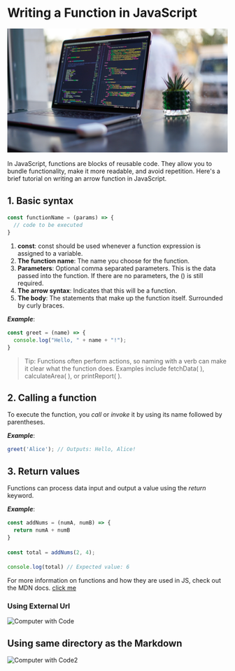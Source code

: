 # Writing a Function in JavaScript

![who is jamess harrison](/assets/james-harrison-unsplash.jpg)

In JavaScript, functions are blocks of reusable code. They allow you to bundle functionality, make it more readable, and avoid repetition. Here's a brief tutorial on writing an arrow function in JavaScript.

## 1. Basic syntax
```javascript
const functionName = (params) => {
  // code to be executed
}
```
1. __const__: const should be used whenever a function expression is assigned to a variable.
2. __The function name__: The name you choose for the function.
3. __Parameters__: Optional comma separated parameters. This is the data passed into the function. If there are no parameters, the () is still required.
4. __The arrow syntax__: Indicates that this will be a function.
5. __The body__: The statements that make up the function itself. Surrounded by curly braces.

***Example***:

```javascript
const greet = (name) => {
  console.log("Hello, " + name + "!");
}
```

>Tip: Functions often perform actions, so naming with a verb can make it clear what the function does. Examples include fetchData( ), calculateArea( ), or printReport( ). 

## 2. Calling a function

To execute the function, you *call* or *invoke* it by using its name followed by parentheses.

***Example***:

```javascript
greet('Alice'); // Outputs: Hello, Alice!
```

## 3. Return values

Functions can process data input and output a value using the *return* keyword.

***Example***: 

```javascript
const addNums = (numA, numB) => {
  return numA + numB
}

const total = addNums(2, 4);

console.log(total) // Expected value: 6
```

For more information on functions and how they are used in JS, check out the MDN docs.
[click me](https://developer.mozilla.org/en-US/docs/Web/JavaScript/Guide/Functions)

### Using External Url
![Computer with Code](https://plus.unsplash.com/premium_photo-1661963874418-df1110ee39c1?q=80&w=786&auto=format&fit=crop&ixlib=rb-4.0.3&ixid=M3wxMjA3fDB8MHxwaG90by1wYWdlfHx8fGVufDB8fHx8fA%3D%3D)

## Using same directory as the Markdown
![Computer with Code2](/assets/code2.avif)

<!--
1. USING HEADER - just add # <TEXT_YOU_WANT TO CAPITALIZE>

# h1
## h2
### h3
#### h4
##### h5
###### h6

2. USING TEXT STYLES Bold, Italics, or Both

• Embolden text by wrapping it in with two ** or __

• Italicize text by wrapping it with * or _

• Combine italic and bold by adding a third * or _

3. TO CREATE A BULLETED LIST, you can use asterisks (*), plus (+), or minus (-) followed by a space. These symbols act as bullet points

* Item 1
* Item 2
  * Subitem 2.1
  * Subitem 2.2
    * Subitem 2.2.1

This will render as:

• Item 1
• Item 2
    • Subitem 2.1
    • Subitem 2.2
       • Subitem 2.2.1

3.1 For numbered lists, use numbers followed by a period and a space:

1. First item
2. Second item
   1. Subitem 2.1
   2. Subitem 2.2
This will produce:

1. First item
2. Second item
    i.Subitem 2.1
    ii.Subitem 2.2

💡 Markdown handles the numbering automatically, so you can use 1. for every item, and the numbers will still increment correctly. Try it.

4. CODE SNIPPETS are invaluable in technical documentation, allowing readers to view, understand, and copy code directly from the Markdown.

For short, inline code references, wrap the word or code with backticks (`).

To present multi-line code snippets or blocks, use three backticks ` consecutively as an opening and closing syntax. To enhance readability, you can also specify the programming language right after the first three backticks, enabling markdown syntax highlighting.

```javascript
const printItem = (item) => {
  console.log(item);
}
```

5. ADDING LINKS
You can create an inline link by wrapping the link text in brackets [My URL], followed by the URL in parentheses (www.myurl.com)
[Google](https://www.google.com)

This is [a reference][example]

[example]: http://www.example.com/

Produces this formatting:

This is a reference. -------&> reference is now a link

6. BLOCKQUOTES 
are handy for highlighting important asides in text, often representing citations, referenced content, or emphasizing statements in your Markdown documents.

To create a blockquote, start the line with the > character followed by a space.

This syntax:


> This is a blockquote.


You can also nest blockquotes by using additional > characters.

This syntax:


> First level of blockquote.
    >> Nested blockquote.
        >>> Another nested blockquote.

Blockquotes can contain other Markdown formatted elements, like headers, lists, or even other blockquotes. Try it out.


7. Adding images
Using images can elevate your documentation, tutorials, and project write-ups. Embedding images is straightforward in Markdown (and the best way to include screenshots in a project).
The syntax to embed an image is like creating a hyperlink in Markdown, but it’s prefixed with an exclamation mark !.

This syntax:
![some alt text](www.url_to_an_image.com/image)

-->
